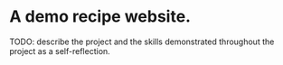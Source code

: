 # A demo recipe website.
TODO: describe the project and the skills demonstrated throughout the project as a self-reflection.